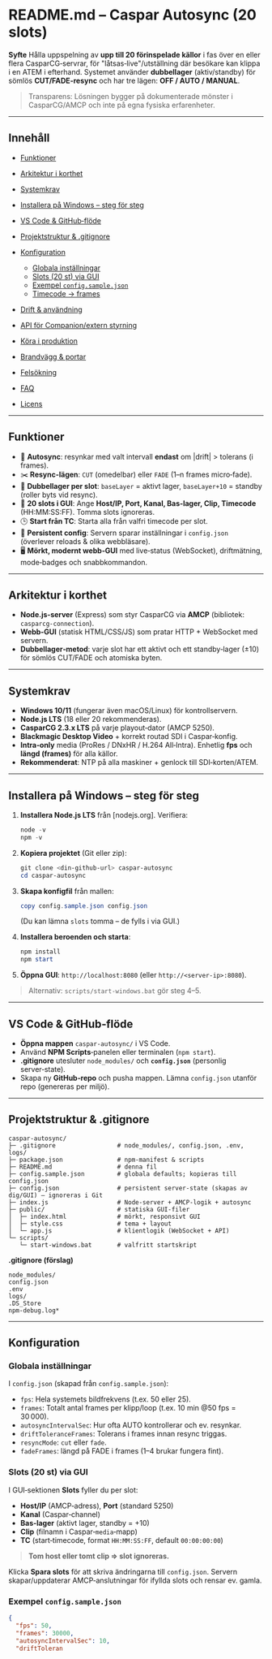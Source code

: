 # README.md – Caspar Autosync (20 slots)

**Syfte**
Hålla uppspelning av **upp till 20 förinspelade källor** i fas över en eller flera CasparCG‑servrar, för "låtsas‑live"/utställning där besökare kan klippa i en ATEM i efterhand. Systemet använder **dubbellager** (aktiv/standby) för sömlös **CUT/FADE‑resync** och har tre lägen: **OFF / AUTO / MANUAL**.

> Transparens: Lösningen bygger på dokumenterade mönster i CasparCG/AMCP och inte på egna fysiska erfarenheter.

---

## Innehåll

* [Funktioner](#funktioner)
* [Arkitektur i korthet](#arkitektur-i-korthet)
* [Systemkrav](#systemkrav)
* [Installera på Windows – steg för steg](#installera-på-windows--steg-för-steg)
* [VS Code & GitHub‑flöde](#vs-code--github-flöde)
* [Projektstruktur & .gitignore](#projektstruktur--gitignore)
* [Konfiguration](#konfiguration)

  * [Globala inställningar](#globala-inställningar)
  * [Slots (20 st) via GUI](#slots-20-st-via-gui)
  * [Exempel `config.sample.json`](#exempel-configsamplejson)
  * [Timecode → frames](#timecode--frames)
* [Drift & användning](#drift--användning)
* [API för Companion/extern styrning](#api-för-companionextern-styrning)
* [Köra i produktion](#köra-i-produktion)
* [Brandvägg & portar](#brandvägg--portar)
* [Felsökning](#felsökning)
* [FAQ](#faq)
* [Licens](#licens)

---

## Funktioner

* 🔁 **Autosync**: resynkar med valt intervall **endast** om |drift| > tolerans (i frames).
* ✂️ **Resync-lägen**: `CUT` (omedelbar) eller `FADE` (1–n frames micro‑fade).
* 🧱 **Dubbellager per slot**: `baseLayer` = aktivt lager, `baseLayer+10` = standby (roller byts vid resync).
* 🧩 **20 slots i GUI**: Ange **Host/IP, Port, Kanal, Bas‑lager, Clip, Timecode** (HH\:MM\:SS\:FF). Tomma slots ignoreras.
* 🕒 **Start från TC**: Starta alla från valfri timecode per slot.
* 💾 **Persistent config**: Servern sparar inställningar i `config.json` (överlever reloads & olika webbläsare).
* 🖥️ **Mörkt, modernt webb‑GUI** med live‑status (WebSocket), driftmätning, mode‑badges och snabbkommandon.

---

## Arkitektur i korthet

* **Node.js‑server** (Express) som styr CasparCG via **AMCP** (bibliotek: `casparcg-connection`).
* **Webb‑GUI** (statisk HTML/CSS/JS) som pratar HTTP + WebSocket med servern.
* **Dubbellager‑metod**: varje slot har ett aktivt och ett standby‑lager (±10) för sömlös CUT/FADE och atomiska byten.

---

## Systemkrav

* **Windows 10/11** (fungerar även macOS/Linux) för kontrollservern.
* **Node.js LTS** (18 eller 20 rekommenderas).
* **CasparCG 2.3.x LTS** på varje playout‑dator (AMCP 5250).
* **Blackmagic Desktop Video** + korrekt routad SDI i Caspar‑konfig.
* **Intra‑only** media (ProRes / DNxHR / H.264 All‑Intra). Enhetlig **fps** och **längd (frames)** för alla källor.
* **Rekommenderat**: NTP på alla maskiner + genlock till SDI‑korten/ATEM.

---

## Installera på Windows – steg för steg

1. **Installera Node.js LTS** från \[nodejs.org]. Verifiera:

   ```powershell
   node -v
   npm -v
   ```
2. **Kopiera projektet** (Git eller zip):

   ```powershell
   git clone <din-github-url> caspar-autosync
   cd caspar-autosync
   ```
3. **Skapa konfigfil** från mallen:

   ```powershell
   copy config.sample.json config.json
   ```

   (Du kan lämna `slots` tomma – de fylls i via GUI.)
4. **Installera beroenden och starta**:

   ```powershell
   npm install
   npm start
   ```
5. **Öppna GUI**: `http://localhost:8080` (eller `http://<server-ip>:8080`).

> Alternativ: `scripts/start-windows.bat` gör steg 4–5.

---

## VS Code & GitHub‑flöde

* **Öppna mappen** `caspar-autosync/` i VS Code.
* Använd **NPM Scripts**‑panelen eller terminalen (`npm start`).
* **.gitignore** utesluter `node_modules/` och **`config.json`** (personlig server‑state).
* Skapa ny **GitHub‑repo** och pusha mappen. Lämna `config.json` utanför repo (genereras per miljö).

---

## Projektstruktur & .gitignore

```
caspar-autosync/
├─ .gitignore                 # node_modules/, config.json, .env, logs/
├─ package.json               # npm‑manifest & scripts
├─ README.md                  # denna fil
├─ config.sample.json         # globala defaults; kopieras till config.json
├─ config.json                # persistent server‑state (skapas av dig/GUI) – ignoreras i Git
├─ index.js                   # Node‑server + AMCP‑logik + autosync
├─ public/                    # statiska GUI‑filer
│  ├─ index.html              # mörkt, responsivt GUI
│  ├─ style.css               # tema + layout
│  └─ app.js                  # klientlogik (WebSocket + API)
└─ scripts/
   └─ start-windows.bat       # valfritt startskript
```

**.gitignore (förslag)**

```
node_modules/
config.json
.env
logs/
.DS_Store
npm-debug.log*
```

---

## Konfiguration

### Globala inställningar

I `config.json` (skapad från `config.sample.json`):

* `fps`: Hela systemets bildfrekvens (t.ex. 50 eller 25).
* `frames`: Totalt antal frames per klipp/loop (t.ex. 10 min @50 fps = 30 000).
* `autosyncIntervalSec`: Hur ofta AUTO kontrollerar och ev. resynkar.
* `driftToleranceFrames`: Tolerans i frames innan resync triggas.
* `resyncMode`: `cut` eller `fade`.
* `fadeFrames`: längd på FADE i frames (1–4 brukar fungera fint).

### Slots (20 st) via GUI

I GUI‑sektionen **Slots** fyller du per slot:

* **Host/IP** (AMCP‑adress), **Port** (standard 5250)
* **Kanal** (Caspar‑channel)
* **Bas‑lager** (aktivt lager, standby = +10)
* **Clip** (filnamn i Caspar‑`media`‑mapp)
* **TC** (start‑timecode, format `HH:MM:SS:FF`, default `00:00:00:00`)

> **Tom host eller tomt clip ⇒ slot ignoreras.**

Klicka **Spara slots** för att skriva ändringarna till `config.json`. Servern skapar/uppdaterar AMCP‑anslutningar för ifyllda slots och rensar ev. gamla.

### Exempel `config.sample.json`

```json
{
  "fps": 50,
  "frames": 30000,
  "autosyncIntervalSec": 10,
  "driftToleran
```

